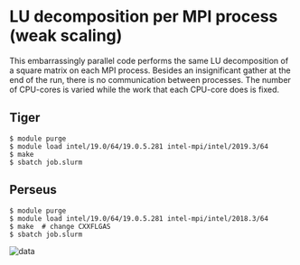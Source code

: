 # LU decomposition per MPI process (weak scaling)

This embarrassingly parallel code performs the same LU decomposition of a square matrix on each MPI process. Besides an insignificant gather at the end of the run, there is no communication between processes. The number of CPU-cores is varied while the work that each CPU-core does is fixed.

## Tiger

```
$ module purge
$ module load intel/19.0/64/19.0.5.281 intel-mpi/intel/2019.3/64
$ make
$ sbatch job.slurm
```

## Perseus

```
$ module purge
$ module load intel/19.0/64/19.0.5.281 intel-mpi/intel/2018.3/64
$ make  # change CXXFLGAS
$ sbatch job.slurm
```

![data](https://tigress-web.princeton.edu/~jdh4/lu_decomp_embarr_par_jul29.png)
